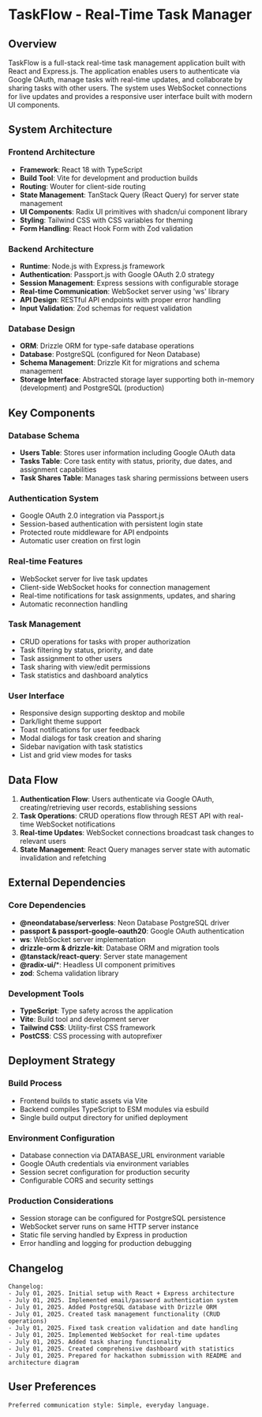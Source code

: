 # TaskFlow - Real-Time Task Manager

## Overview

TaskFlow is a full-stack real-time task management application built with React and Express.js. The application enables users to authenticate via Google OAuth, manage tasks with real-time updates, and collaborate by sharing tasks with other users. The system uses WebSocket connections for live updates and provides a responsive user interface built with modern UI components.

## System Architecture

### Frontend Architecture
- **Framework**: React 18 with TypeScript
- **Build Tool**: Vite for development and production builds
- **Routing**: Wouter for client-side routing
- **State Management**: TanStack Query (React Query) for server state management
- **UI Components**: Radix UI primitives with shadcn/ui component library
- **Styling**: Tailwind CSS with CSS variables for theming
- **Form Handling**: React Hook Form with Zod validation

### Backend Architecture
- **Runtime**: Node.js with Express.js framework
- **Authentication**: Passport.js with Google OAuth 2.0 strategy
- **Session Management**: Express sessions with configurable storage
- **Real-time Communication**: WebSocket server using 'ws' library
- **API Design**: RESTful API endpoints with proper error handling
- **Input Validation**: Zod schemas for request validation

### Database Design
- **ORM**: Drizzle ORM for type-safe database operations
- **Database**: PostgreSQL (configured for Neon Database)
- **Schema Management**: Drizzle Kit for migrations and schema management
- **Storage Interface**: Abstracted storage layer supporting both in-memory (development) and PostgreSQL (production)

## Key Components

### Database Schema
- **Users Table**: Stores user information including Google OAuth data
- **Tasks Table**: Core task entity with status, priority, due dates, and assignment capabilities
- **Task Shares Table**: Manages task sharing permissions between users

### Authentication System
- Google OAuth 2.0 integration via Passport.js
- Session-based authentication with persistent login state
- Protected route middleware for API endpoints
- Automatic user creation on first login

### Real-time Features
- WebSocket server for live task updates
- Client-side WebSocket hooks for connection management
- Real-time notifications for task assignments, updates, and sharing
- Automatic reconnection handling

### Task Management
- CRUD operations for tasks with proper authorization
- Task filtering by status, priority, and date
- Task assignment to other users
- Task sharing with view/edit permissions
- Task statistics and dashboard analytics

### User Interface
- Responsive design supporting desktop and mobile
- Dark/light theme support
- Toast notifications for user feedback
- Modal dialogs for task creation and sharing
- Sidebar navigation with task statistics
- List and grid view modes for tasks

## Data Flow

1. **Authentication Flow**: Users authenticate via Google OAuth, creating/retrieving user records, establishing sessions
2. **Task Operations**: CRUD operations flow through REST API with real-time WebSocket notifications
3. **Real-time Updates**: WebSocket connections broadcast task changes to relevant users
4. **State Management**: React Query manages server state with automatic invalidation and refetching

## External Dependencies

### Core Dependencies
- **@neondatabase/serverless**: Neon Database PostgreSQL driver
- **passport & passport-google-oauth20**: Google OAuth authentication
- **ws**: WebSocket server implementation
- **drizzle-orm & drizzle-kit**: Database ORM and migration tools
- **@tanstack/react-query**: Server state management
- **@radix-ui/***: Headless UI component primitives
- **zod**: Schema validation library

### Development Tools
- **TypeScript**: Type safety across the application
- **Vite**: Build tool and development server
- **Tailwind CSS**: Utility-first CSS framework
- **PostCSS**: CSS processing with autoprefixer

## Deployment Strategy

### Build Process
- Frontend builds to static assets via Vite
- Backend compiles TypeScript to ESM modules via esbuild
- Single build output directory for unified deployment

### Environment Configuration
- Database connection via DATABASE_URL environment variable
- Google OAuth credentials via environment variables
- Session secret configuration for production security
- Configurable CORS and security settings

### Production Considerations
- Session storage can be configured for PostgreSQL persistence
- WebSocket server runs on same HTTP server instance
- Static file serving handled by Express in production
- Error handling and logging for production debugging

## Changelog

```
Changelog:
- July 01, 2025. Initial setup with React + Express architecture
- July 01, 2025. Implemented email/password authentication system
- July 01, 2025. Added PostgreSQL database with Drizzle ORM
- July 01, 2025. Created task management functionality (CRUD operations)
- July 01, 2025. Fixed task creation validation and date handling
- July 01, 2025. Implemented WebSocket for real-time updates
- July 01, 2025. Added task sharing functionality
- July 01, 2025. Created comprehensive dashboard with statistics
- July 01, 2025. Prepared for hackathon submission with README and architecture diagram
```

## User Preferences

```
Preferred communication style: Simple, everyday language.
```